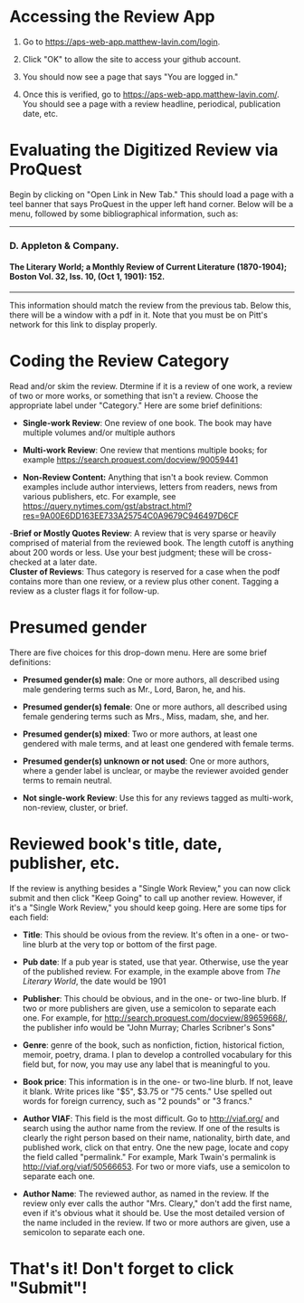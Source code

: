 # Accessing the Review App

1. Go to https://aps-web-app.matthew-lavin.com/login. 

2. Click "OK" to allow the site to access your github account. 

3. You should now see a page that says "You are logged in."

4. Once this is verified, go to https://aps-web-app.matthew-lavin.com/. You should see a page with a review headline, periodical, publication date, etc.

# Evaluating the Digitized Review via ProQuest 

Begin by clicking on "Open Link in New Tab." This should load a page with a teel banner that says ProQuest in the upper left hand corner. Below will be a menu, followed by  some bibliographical information, such as:

----

### D. Appleton & Company.

#### The Literary World; a Monthly Review of Current Literature (1870-1904); Boston Vol. 32, Iss. 10,  (Oct 1, 1901): 152.

----

This information should match the review from the previous tab. Below this, there will be a window with a pdf in it. Note that you must be on Pitt's network for this link to display properly. 

# Coding the Review Category

Read and/or skim the review. Dtermine if it is a review of one work, a review of two or more works, or something that isn't a review. Choose the appropriate label under "Category." Here are some brief definitions:

- **Single-work Review**: One review of one book. The book may have multiple volumes and/or multiple authors 

- **Multi-work Review**: One review that mentions multiple books; for example https://search.proquest.com/docview/90059441

- **Non-Review Content:** Anything that isn't a book review. Common examples include author interviews, letters from readers, news from various publishers, etc. For example, see https://query.nytimes.com/gst/abstract.html?res=9A00E6DD163EE733A25754C0A9679C946497D6CF

-**Brief or Mostly Quotes Review**: A review that is very sparse or heavily comprised of material from the reviewed book. The length cutoff is anything about 200 words or less. Use your best judgment; these will be cross-checked at a later date.  
**Cluster of Reviews**: Thus category is reserved for a case when the podf contains more than one review, or a review plus other conent. Tagging a review as a cluster flags it for follow-up.  

# Presumed gender

There are five choices for this drop-down menu. Here are some brief definitions:

- **Presumed gender(s) male**: One or more authors, all described using male gendering terms such as Mr., Lord, Baron, he, and his.

- **Presumed gender(s) female**: One or more authors, all described using female gendering terms such as Mrs., Miss, madam, she, and her.

- **Presumed gender(s) mixed**: Two or more authors, at least one gendered with male terms, and at least one gendered with female terms.

- **Presumed gender(s) unknown or not used**: One or more authors, where a gender label is unclear, or maybe the reviewer avoided gender terms to remain neutral.

- **Not single-work Review**: Use this for any reviews tagged as multi-work, non-review, cluster, or brief.

# Reviewed book's title, date, publisher, etc.

If the review is anything besides a "Single Work Review," you can now click submit and then click "Keep Going" to call up another review. However, if it's a "Single Work Review," you should keep going. Here are some tips for each field:

- **Title**: This should be ovious from the review. It's often in a one- or two-line blurb at the very top or bottom of the first page.

- **Pub date**: If a pub year is stated, use that year. Otherwise, use the year of the published review. For example, in the example above from _The Literary World_, the date would be 1901

- **Publisher**: This chould be obvious, and in the one- or two-line blurb. If two or more publishers are given, use a semicolon to separate each one. For example, for http://search.proquest.com/docview/89659668/, the publisher info would be "John Murray; Charles Scribner's Sons"

- **Genre**: genre of the book, such as nonfiction, fiction, historical fiction, memoir, poetry, drama. I plan to develop a controlled vocabulary for this field but, for now, you may use any label that is meaningful to you.

- **Book price**: This information is in the one- or two-line blurb. If not, leave it blank. Write prices like "$5", $3.75 or "75 cents." Use spelled out words for foreign currency, such as "2 pounds" or "3 francs."

- **Author VIAF**: This field is the most difficult. Go to http://viaf.org/ and search using the author name from the review. If one of the results is clearly the right person based on their name, nationality, birth date, and published work, click on that entry. One the new page, locate and copy the field called "permalink." For example, Mark Twain's permalink is http://viaf.org/viaf/50566653. For two or more viafs, use a semicolon to separate each one. 

- **Author Name**: The reviewed author, as named in the review. If the review only ever calls the author "Mrs. Cleary," don't add the first name, even if it's obvious what it should be. Use the most detailed version of the name included in the review. If two or more authors are given, use a semicolon to separate each one. 

# That's it! Don't forget to click "Submit"!

